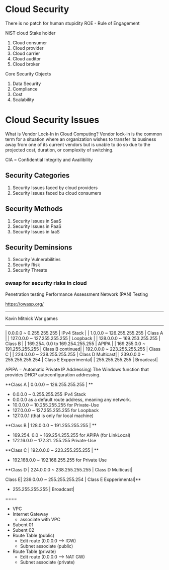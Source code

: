 # Cloud Security

There is no patch for human stupidity
ROE - Rule of Engagement

NIST cloud Stake holder
1. Cloud consumer
2. Cloud provider
3. Cloud carrier
4. Cloud auditor
5. Cloud broker

Core Security Objects

1. Data Security
2. Compliance
3. Cost
4. Scalability


# Cloud Security Issues 


What is Vendor Lock-In in Cloud Computing? 
Vendor lock-in is the common term for a situation where an organization wishes to transfer its business away from one of its current vendors but is unable to do so due to the projected cost, duration, or complexity of switching.

CIA = Confidential Integrity and Availibility

## Security Categories
1. Security Issues faced by cloud providers
2. Security Issues faced bu cloud consumers

## Security Methods
1. Security Issues in SaaS
2. Security Issues in PaaS
3. Security Issues in IaaS

## Security Deminsions
1. Security Vulnerabilities
2. Security Risk
3. Security Threats

### owasp for security risks in cloud

Penetration testing
Performance Assessment Network (PAN) Testing

https://owasp.org/

---

Kavin Mitnick 
War games


---


| 0.0.0.0 ~ 0.255.255.255 | IPv4 Stack |
| 1.0.0.0 ~ 126.255.255.255 | Class A |
| 127.0.0.0 ~ 127.255.255.255 | Loopback |
| 128.0.0.0 ~ 169.253.255.255 | Class B |
| 169.254. 0.0 to 169.254.255.255  | APIPA  |
| 169.255.0.0 ~ 191.255.255.255 | Class B continued|
| 192.0.0.0 ~ 223.255.255.255 | Class C |
| 224.0.0.0 ~ 238.255.255.255 | Class D Multicast|
| 239.0.0.0 ~ 255.255.255.254 | Class E Expperimental|
| 255.255.255.255 | Broadcast|



APIPA = Automatic Private IP Addressing) The Windows function that provides DHCP autoconfiguration addressing. 



**Class A | 0.0.0.0 ~ 126.255.255.255 | **
- 0.0.0.0 ~ 0.255.255.255 IPv4 Stack 
- 0.0.0.0 as a default route address, meaning any network.
- 10.0.0.0 ~ 10.255.255.255 for Private-Use
- 127.0.0.0 ~ 127.255.255.255 for Loopback 
- 127.0.0.1 (that is only for local machine)

**Class B | 128.0.0.0 ~ 191.255.255.255 | **
- 169.254. 0.0 ~ 169.254.255.255  for  APIPA (for LinkLocal)  
- 172.16.0.0 ~ 172.31. 255.255	Private-Use


**Class C | 192.0.0.0 ~ 223.255.255.255 | **
- 192.168.0.0 ~ 192.168.255.255 for Private Use 


**Class D | 224.0.0.0 ~ 238.255.255.255 | Class D Multicast|

Class E| 239.0.0.0 ~ 255.255.255.254 | Class E Expperimental|**
- 255.255.255.255 | Broadcast|


====


- VPC
- Internet Gateway
  - associate with VPC 
- Subent 01
- Subent 02
- Route Table (public)
  - Edit route (0.0.0.0 --> IGW)
  - Subnet associate (public)
- Route Table (private)
  - Edit route (0.0.0.0 --> NAT GW)
  - Subnet associate (private)

